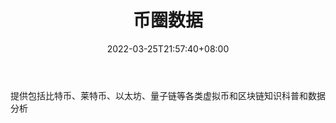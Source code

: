﻿---
weight: 
title: "币圈数据"
description: "提供包括比特币、莱特币、以太坊、量子链等各类虚拟币和区块链知识科普和数据分析"
date: 2022-03-25T21:57:40+08:00
lastmod: 2022-03-25T16:45:40+08:00
draft: false
authors: ["Metabd"]
featuredImage: "biquanshuju.jpg"
link: ""
tags: ["微信公众号","币圈数据"]
categories: ["navigation"]
navigation: ["微信公众号"]
lightgallery: true
toc: true
pinned: false
recommend: false
recommend1: false
---
提供包括比特币、莱特币、以太坊、量子链等各类虚拟币和区块链知识科普和数据分析
